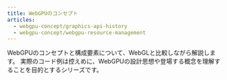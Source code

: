 ```yaml
---
title: WebGPUのコンセプト
articles:
  - webgpu-concept/graphics-api-history
  - webgpu-concept/webgpu-resource-management
---
```


WebGPUのコンセプトと構成要素について、WebGLと比較しながら解説します。
実際のコード例は控えめに、WebGPUの設計思想や登場する概念を理解することを目的とするシリーズです。

